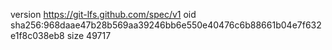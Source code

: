 version https://git-lfs.github.com/spec/v1
oid sha256:968daae47b28b569aa39246bb6e550e40476c6b88661b04e7f632e1f8c038eb8
size 49717
